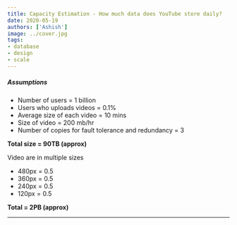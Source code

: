 ```yaml
---
title: Capacity Estimation - How much data does YouTube store daily?
date: 2020-05-19
authors: ['Ashish']
image: ../cover.jpg
tags:
- database
- design
- scale
---
```

##### Assumptions
- Number of users = 1 billion
- Users who uploads videos = 0.1%
- Average size of each video = 10 mins
- Size of video = 200 mb/hr
- Number of copies for fault tolerance and redundancy = 3

**Total size = 90TB (approx)**

Video are in multiple sizes
- 480px = 0.5
- 360px = 0.5
- 240px = 0.5
- 120px = 0.5

**Total = 2PB (approx)**

---